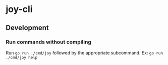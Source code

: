 # joy-cli

## Development

### Run commands without compiling

Run `go run ./cmd/joy` followed by the appropriate subcommand. Ex: `go run ./cmd/joy help`
